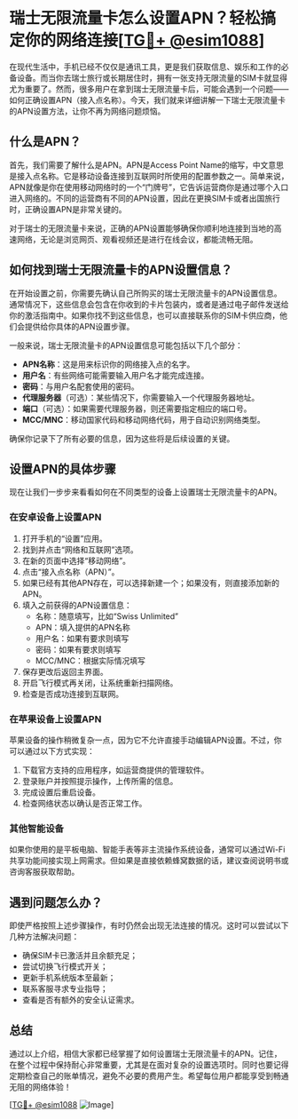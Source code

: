 # 瑞士无限流量卡怎么设置APN？轻松搞定你的网络连接[[TG💪+ @esim1088](https://t.me/s/esim1088)]

在现代生活中，手机已经不仅仅是通讯工具，更是我们获取信息、娱乐和工作的必备设备。而当你去瑞士旅行或长期居住时，拥有一张支持无限流量的SIM卡就显得尤为重要了。然而，很多用户在拿到瑞士无限流量卡后，可能会遇到一个问题——如何正确设置APN（接入点名称）。今天，我们就来详细讲解一下瑞士无限流量卡的APN设置方法，让你不再为网络问题烦恼。

## 什么是APN？

首先，我们需要了解什么是APN。APN是Access Point Name的缩写，中文意思是接入点名称。它是移动设备连接到互联网时所使用的配置参数之一。简单来说，APN就像是你在使用移动网络时的一个“门牌号”，它告诉运营商你是通过哪个入口进入网络的。不同的运营商有不同的APN设置，因此在更换SIM卡或者出国旅行时，正确设置APN是非常关键的。

对于瑞士的无限流量卡来说，正确的APN设置能够确保你顺利地连接到当地的高速网络，无论是浏览网页、观看视频还是进行在线会议，都能流畅无阻。

## 如何找到瑞士无限流量卡的APN设置信息？

在开始设置之前，你需要先确认自己所购买的瑞士无限流量卡的APN设置信息。通常情况下，这些信息会包含在你收到的卡片包装内，或者是通过电子邮件发送给你的激活指南中。如果你找不到这些信息，也可以直接联系你的SIM卡供应商，他们会提供给你具体的APN设置步骤。

一般来说，瑞士无限流量卡的APN设置信息可能包括以下几个部分：

- **APN名称**：这是用来标识你的网络接入点的名字。
- **用户名**：有些网络可能需要输入用户名才能完成连接。
- **密码**：与用户名配套使用的密码。
- **代理服务器**（可选）：某些情况下，你需要输入一个代理服务器地址。
- **端口**（可选）：如果需要代理服务器，则还需要指定相应的端口号。
- **MCC/MNC**：移动国家代码和移动网络代码，用于自动识别网络类型。

确保你记录下了所有必要的信息，因为这些将是后续设置的关键。

## 设置APN的具体步骤

现在让我们一步步来看看如何在不同类型的设备上设置瑞士无限流量卡的APN。

### 在安卓设备上设置APN

1. 打开手机的“设置”应用。
2. 找到并点击“网络和互联网”选项。
3. 在新的页面中选择“移动网络”。
4. 点击“接入点名称（APN）”。
5. 如果已经有其他APN存在，可以选择新建一个；如果没有，则直接添加新的APN。
6. 填入之前获得的APN设置信息：
   - 名称：随意填写，比如“Swiss Unlimited”
   - APN：填入提供的APN名称
   - 用户名：如果有要求则填写
   - 密码：如果有要求则填写
   - MCC/MNC：根据实际情况填写
7. 保存更改后返回主界面。
8. 开启飞行模式再关闭，让系统重新扫描网络。
9. 检查是否成功连接到互联网。

### 在苹果设备上设置APN

苹果设备的操作稍微复杂一点，因为它不允许直接手动编辑APN设置。不过，你可以通过以下方式实现：

1. 下载官方支持的应用程序，如运营商提供的管理软件。
2. 登录账户并按照提示操作，上传所需的信息。
3. 完成设置后重启设备。
4. 检查网络状态以确认是否正常工作。

### 其他智能设备

如果你使用的是平板电脑、智能手表等非主流操作系统设备，通常可以通过Wi-Fi共享功能间接实现上网需求。但如果是直接依赖蜂窝数据的话，建议查阅说明书或咨询客服获取帮助。

## 遇到问题怎么办？

即使严格按照上述步骤操作，有时仍然会出现无法连接的情况。这时可以尝试以下几种方法解决问题：

- 确保SIM卡已激活并且余额充足；
- 尝试切换飞行模式开关；
- 更新手机系统版本至最新；
- 联系客服寻求专业指导；
- 查看是否有额外的安全认证需求。

## 总结

通过以上介绍，相信大家都已经掌握了如何设置瑞士无限流量卡的APN。记住，在整个过程中保持耐心非常重要，尤其是在面对复杂的设置选项时。同时也要记得定期检查自己的账单情况，避免不必要的费用产生。希望每位用户都能享受到畅通无阻的网络体验！

[[TG💪+ @esim1088](https://t.me/s/esim1088) ![Image](https://i.postimg.cc/4NQfJmqS/Snipaste-2025-05-13-00-14-12.png)]